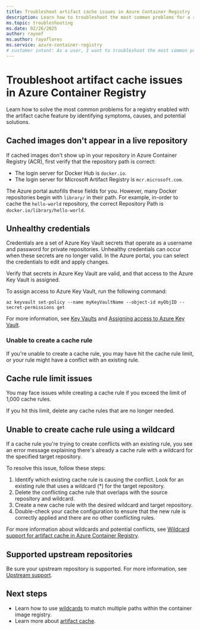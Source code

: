 ```yaml
---
title: Troubleshoot artifact cache issues in Azure Container Registry
description: Learn how to troubleshoot the most common problems for a registry that uses the Artifact cache feature.
ms.topic: troubleshooting
ms.date: 02/26/2025
author: rayoef
ms.author: rayoflores
ms.service: azure-container-registry
# customer intent: As a user, I want to troubleshoot the most common problems for a registry enabled with the Artifact cache feature so that I can effectively use the feature.
---
```


# Troubleshoot artifact cache issues in Azure Container Registry

Learn how to solve the most common problems for a registry enabled with the artifact cache feature by identifying symptoms, causes, and potential solutions.

## Cached images don't appear in a live repository

If cached images don't show up in your repository in Azure Container Registry (ACR), first verify that the repository path is correct:

- The login server for Docker Hub is `docker.io`.
- The login server for Microsoft Artifact Registry is `mcr.microsoft.com`.

The Azure portal autofills these fields for you. However, many Docker repositories begin with `library/` in their path. For example, in-order to cache the `hello-world` repository, the correct Repository Path is `docker.io/library/hello-world`.

## Unhealthy credentials

Credentials are a set of Azure Key Vault secrets that operate as a username and password for private repositories. Unhealthy credentials can occur when these secrets are no longer valid. In the Azure portal, you can select the credentials to edit and apply changes.

Verify that secrets in Azure Key Vault are valid, and that access to the Azure Key Vault is assigned.

To assign access to Azure Key Vault, run the following command:

```azurecli-interactive
az keyvault set-policy --name myKeyVaultName --object-id myObjID --secret-permissions get
```

For more information, see [Key Vaults][create-and-store-keyvault-credentials] and [Assigning access to Azure Key Vault][az-keyvault-set-policy].

### Unable to create a cache rule

If you're unable to create a cache rule, you may have hit the cache rule limit, or your rule might have a conflict with an existing rule.

## Cache rule limit issues

You may face issues while creating a cache rule if you exceed the limit of 1,000 cache rules.

If you hit this limit, delete any cache rules that are no longer needed.

## Unable to create cache rule using a wildcard

If a cache rule you're trying to create conflicts with an existing rule, you see an error message explaining there's already a cache rule with a wildcard for the specified target repository.

To resolve this issue, follow these steps:

1. Identify which existing cache rule is causing the conflict. Look for an existing rule that uses a wildcard (*) for the target repository.
1. Delete the conflicting cache rule that overlaps with the source repository and wildcard.
1. Create a new cache rule with the desired wildcard and target repository.
1. Double-check your cache configuration to ensure that the new rule is correctly applied and there are no other conflicting rules.

For more information about wildcards and potential conflicts, see [Wildcard support for artifact cache in Azure Container Registry](wildcards-artifact-cache.md).

## Supported upstream repositories

Be sure your upstream repository is supported. For more information, see [Upstream support](artifact-cache-overview.md#upstream-support).

<!-- LINKS - External -->
[create-and-store-keyvault-credentials]:/azure/key-vault/secrets/quick-create-portal
[az-keyvault-set-policy]: /azure/key-vault/general/assign-access-policy#assign-an-access-policy

## Next steps

- Learn how to use [wildcards](wildcards-artifact-cache.md) to match multiple paths within the container image registry.
- Learn more about [artifact cache](artifact-cache-overview.md).
